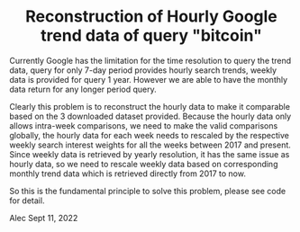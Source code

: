 ## <h1 align="center">Reconstruction of Hourly Google trend data of query "bitcoin"</h1> 



Currently Google has the limitation for the time resolution to query the trend data, query for only 7-day period provides hourly search trends, 
weekly data is provided for query 1 year. However we are able to have the monthly data return for any longer period query.

Clearly this problem is to reconstruct the hourly data to make it comparable based on the 3 downloaded dataset provided. 
Because the hourly data only allows intra-week comparisons, we need to make the valid comparisons globally, the hourly data 
for each week needs to rescaled by the respective weekly search interest weights for all the weeks between 2017 and present. 
Since weekly data is retrieved by yearly resolution, it has the same issue as hourly data, so we need to rescale weekly data 
based on corresponding monthly trend data which is retrieved directly from 2017 to now.

So this is the fundamental principle to solve this problem, please see code for detail.



Alec 
Sept 11, 2022
